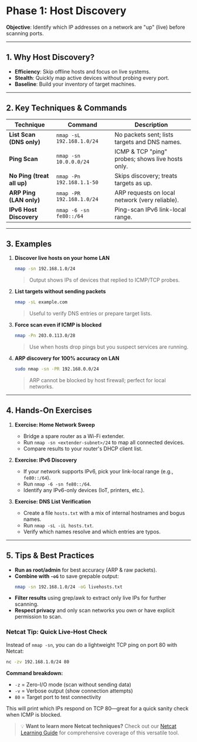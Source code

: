 # Phase 1: Host Discovery

**Objective**: Identify which IP addresses on a network are "up" (live) before scanning ports.

---

## 1. Why Host Discovery?

- **Efficiency**: Skip offline hosts and focus on live systems.  
- **Stealth**: Quickly map active devices without probing every port.  
- **Baseline**: Build your inventory of target machines.

---

## 2. Key Techniques & Commands

| Technique                  | Command                                               | Description                                    |
|----------------------------|-------------------------------------------------------|------------------------------------------------|
| **List Scan (DNS only)**   | `nmap -sL 192.168.1.0/24`                             | No packets sent; lists targets and DNS names.  |
| **Ping Scan**              | `nmap -sn 10.0.0.0/24`                                | ICMP & TCP "ping" probes; shows live hosts only. |
| **No Ping (treat all up)** | `nmap -Pn 192.168.1.1-50`                             | Skips discovery; treats targets as up.         |
| **ARP Ping (LAN only)**    | `nmap -PR 192.168.1.0/24`                             | ARP requests on local network (very reliable). |
| **IPv6 Host Discovery**    | `nmap -6 -sn fe80::/64`                               | Ping-scan IPv6 link-local range.               |

---

## 3. Examples

1. **Discover live hosts on your home LAN**  
   ```bash
   nmap -sn 192.168.1.0/24
   ```
   > Output shows IPs of devices that replied to ICMP/TCP probes.

2. **List targets without sending packets**
   ```bash
   nmap -sL example.com
   ```
   > Useful to verify DNS entries or prepare target lists.

3. **Force scan even if ICMP is blocked**
   ```bash
   nmap -Pn 203.0.113.0/28
   ```
   > Use when hosts drop pings but you suspect services are running.

4. **ARP discovery for 100% accuracy on LAN**
   ```bash
   sudo nmap -sn -PR 192.168.0.0/24
   ```
   > ARP cannot be blocked by host firewall; perfect for local networks.

---

## 4. Hands-On Exercises

1. **Exercise: Home Network Sweep**
   * Bridge a spare router as a Wi-Fi extender.
   * Run `nmap -sn <extender-subnet>/24` to map all connected devices.
   * Compare results to your router's DHCP client list.

2. **Exercise: IPv6 Discovery**
   * If your network supports IPv6, pick your link-local range (e.g., `fe80::/64`).
   * Run `nmap -6 -sn fe80::/64`.
   * Identify any IPv6-only devices (IoT, printers, etc.).

3. **Exercise: DNS List Verification**
   * Create a file `hosts.txt` with a mix of internal hostnames and bogus names.
   * Run `nmap -sL -iL hosts.txt`.
   * Verify which names resolve and which entries are typos.

---

## 5. Tips & Best Practices

* **Run as root/admin** for best accuracy (ARP & raw packets).
* **Combine with `-oG`** to save grepable output:
  ```bash
  nmap -sn 192.168.1.0/24 -oG livehosts.txt
  ```
* **Filter results** using grep/awk to extract only live IPs for further scanning.
* **Respect privacy** and only scan networks you own or have explicit permission to scan.

### Netcat Tip: Quick Live-Host Check

Instead of `nmap -sn`, you can do a lightweight TCP ping on port 80 with Netcat:

```bash
nc -zv 192.168.1.0/24 80
```

**Command breakdown:**
- `-z` = Zero-I/O mode (scan without sending data)
- `-v` = Verbose output (show connection attempts)
- `80` = Target port to test connectivity

This will print which IPs respond on TCP 80—great for a quick sanity check when ICMP is blocked.

> 💡 **Want to learn more Netcat techniques?** Check out our [Netcat Learning Guide](../netcat/) for comprehensive coverage of this versatile tool.
